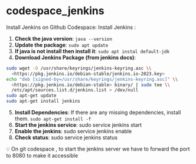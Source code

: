 # codespace_jenkins
Install Jenkins on Github Codespace:
Install Jenkins :

1. **Check the java version**: `java --version`
2. **Update the package**: `sudo apt update`
3. **If java is not install then install it**: `sudo apt instal default-jdk`
4. **Download Jenkins Package (from jenkins docs)**: 
```bash
sudo wget -O /usr/share/keyrings/jenkins-keyring.asc \\
  <https://pkg.jenkins.io/debian-stable/jenkins.io-2023.key>
echo "deb [signed-by=/usr/share/keyrings/jenkins-keyring.asc]" \\
  <https://pkg.jenkins.io/debian-stable> binary/ | sudo tee \\
  /etc/apt/sources.list.d/jenkins.list > /dev/null
sudo apt-get update
sudo apt-get install jenkins

```
5. **Install Dependencies**: If there are any missing dependencies, install them. `sudo apt-get install -f`
6. **Start the jenkins service**: sudo service jenkins start
7. **Enable the jenkins**: sudo service jenkins enable
8. **Check status**: sudo service jenkins status

<aside>
💡 On git codespace , to start the jenkins server we have to forward the port to 8080 to make it accessible
</aside>
